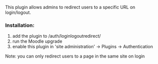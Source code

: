 This plugin allows admins to redirect users to a specific URL on login/logout.

### Installation:
1. add the plugin to /auth/loginlogoutredirect/
2. run the Moodle upgrade
3. enable this plugin in 'site administration' -> Plugins -> Authentication

Note: you can only redirect users to a page in the same site on login
